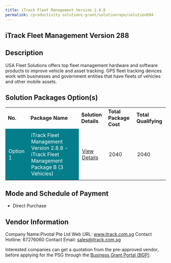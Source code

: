 ```yaml
---
title: iTrack Fleet Management Version 2.8.8
permalink: /productivity-solutions-grant/solutionrepo/solution694
---
```


## iTrack Fleet Management Version 288

## Description

USA Fleet Solutions offers top fleet management hardware and software products to improve vehicle and asset tracking. GPS fleet tracking devices work with businesses and government entities that have fleets of vehicles and other mobile assets.

## Solution Packages Option(s)

<table>
<tr>
<td><b>No.</b></td>
<td><b>Package Name</b></td>
<td><b>Solution Details</b></td>
<td><b>Total Package Cost</b></td>
<td><b>Total Qualifying</b></td>
</tr>
<tr>
<td style='padding: 10px; background-color: #037E8A; color: #FFFFFF;'>Option 1</td>
<td style='padding: 10px; background-color: #037E8A; color: #FFFFFF;'>iTrack Fleet Management Version 2.8.8 -iTrack Fleet Management Package B (3 Vehicles)</td>
<td style='padding: 10px;'><a href='https://www.gobusiness.gov.sg/images/psg/Desensitised_PIVOTAL_20200188_Annex_3_Part_2.pdf' target='_blank'>View Details</a></td>
<td style='padding: 10px;'>2040</td>
<td style='padding: 10px;'>2040</td>
</tr>
</table>

## Mode and Schedule of Payment

 - Direct Purchase

## Vendor Information

 Company Name:Pivotal Pte Ltd 
Web URL: www.itrack.com.sg 
Contact Hotline: 67276060 
Contact Email: sales@itrack.com.sg 


Interested companies can get a quotation from the pre-approved vendor, before applying for the PSG through the <a href='https://www.businessgrants.gov.sg/'>Business Grant Portal (BGP)</a>.

<script src="/jquery/resize-tables.js"></script>
